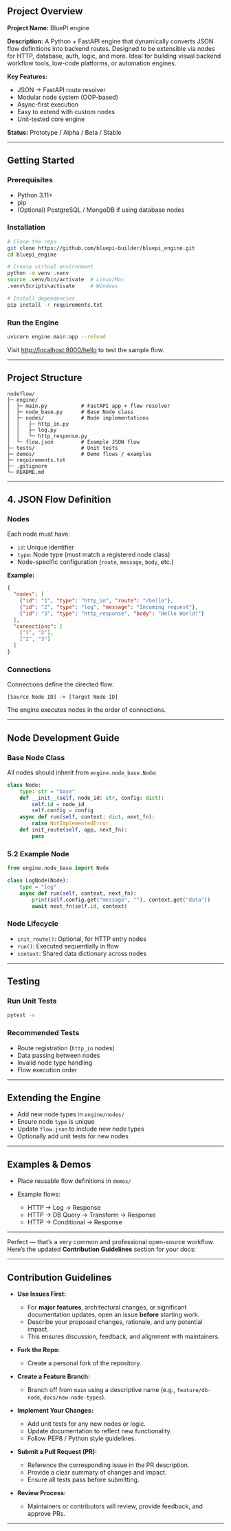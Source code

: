 ## **Project Overview**

**Project Name:** BluePI engine

**Description:**
A Python + FastAPI engine that dynamically converts JSON flow definitions into backend routes. Designed to be extensible via nodes for HTTP, database, auth, logic, and more. Ideal for building visual backend workflow tools, low-code platforms, or automation engines.

**Key Features:**

* JSON → FastAPI route resolver
* Modular node system (OOP-based)
* Async-first execution
* Easy to extend with custom nodes
* Unit-tested core engine

**Status:** Prototype / Alpha / Beta / Stable

---

## **Getting Started**

### **Prerequisites**

* Python 3.11+
* pip
* (Optional) PostgreSQL / MongoDB if using database nodes

### **Installation**

```bash
# Clone the repo
git clone https://github.com/bluepi-builder/bluepi_engine.git
cd bluepi_engine

# Create virtual environment
python -m venv .venv
source .venv/bin/activate  # Linux/Mac
.venv\Scripts\activate     # Windows

# Install dependencies
pip install -r requirements.txt
```

### **Run the Engine**

```bash
uvicorn engine.main:app --reload
```

Visit [http://localhost:8000/hello](http://localhost:8000/hello) to test the sample flow.

---

## **Project Structure**

```
nodeflow/
├─ engine/
│  ├─ main.py           # FastAPI app + flow resolver
│  ├─ node_base.py      # Base Node class
│  ├─ nodes/            # Node implementations
│  │   ├─ http_in.py
│  │   ├─ log.py
│  │   └─ http_response.py
│  └─ flow.json         # Example JSON flow
├─ tests/               # Unit tests
├─ demos/               # Demo flows / examples
├─ requirements.txt
├─ .gitignore
└─ README.md
```

---

## 4. **JSON Flow Definition**

### **Nodes**

Each node must have:

* `id`: Unique identifier
* `type`: Node type (must match a registered node class)
* Node-specific configuration (`route`, `message`, `body`, etc.)

**Example:**

```json
{
  "nodes": [
    {"id": "1", "type": "http_in", "route": "/hello"},
    {"id": "2", "type": "log", "message": "Incoming request"},
    {"id": "3", "type": "http_response", "body": "Hello World!"}
  ],
  "connections": [
    ["1", "2"],
    ["2", "3"]
  ]
}
```

### **Connections**

Connections define the directed flow:

```
[Source Node ID] -> [Target Node ID]
```

The engine executes nodes in the order of connections.

---

## **Node Development Guide**

### **Base Node Class**

All nodes should inherit from `engine.node_base.Node`:

```python
class Node:
    type: str = "base"
    def __init__(self, node_id: str, config: dict):
        self.id = node_id
        self.config = config
    async def run(self, context: dict, next_fn):
        raise NotImplementedError
    def init_route(self, app, next_fn):
        pass
```

### **5.2 Example Node**

```python
from engine.node_base import Node

class LogNode(Node):
    type = "log"
    async def run(self, context, next_fn):
        print(self.config.get("message", ""), context.get("data"))
        await next_fn(self.id, context)
```

###  **Node Lifecycle**

* `init_route()`: Optional, for HTTP entry nodes
* `run()`: Executed sequentially in flow
* `context`: Shared data dictionary across nodes

---

## **Testing**

### **Run Unit Tests**

```bash
pytest -v
```

### **Recommended Tests**

* Route registration (`http_in` nodes)
* Data passing between nodes
* Invalid node type handling
* Flow execution order

---

## **Extending the Engine**

* Add new node types in `engine/nodes/`
* Ensure node `type` is unique
* Update `flow.json` to include new node types
* Optionally add unit tests for new nodes

---

## **Examples & Demos**

* Place reusable flow definitions in `demos/`
* Example flows:

  * HTTP → Log → Response
  * HTTP → DB Query → Transform → Response
  * HTTP → Conditional → Response

---

Perfect — that’s a very common and professional open-source workflow. Here’s the updated **Contribution Guidelines** section for your docs:

---

## **Contribution Guidelines**

* **Use Issues First:**

  * For **major features**, architectural changes, or significant documentation updates, open an issue **before** starting work.
  * Describe your proposed changes, rationale, and any potential impact.
  * This ensures discussion, feedback, and alignment with maintainers.

* **Fork the Repo:**

  * Create a personal fork of the repository.

* **Create a Feature Branch:**

  * Branch off from `main` using a descriptive name (e.g., `feature/db-node`, `docs/new-node-types`).

* **Implement Your Changes:**

  * Add unit tests for any new nodes or logic.
  * Update documentation to reflect new functionality.
  * Follow PEP8 / Python style guidelines.

* **Submit a Pull Request (PR):**

  * Reference the corresponding issue in the PR description.
  * Provide a clear summary of changes and impact.
  * Ensure all tests pass before submitting.

* **Review Process:**

  * Maintainers or contributors will review, provide feedback, and approve PRs.

---
